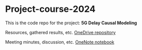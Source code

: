# Project-course-2024

This is the code repo for the project: **5G Delay Causal Modeling**

Resources, gathered results, etc. 
[OneDrive repository](https://kth-my.sharepoint.com/personal/gpsharma_ug_kth_se/_layouts/15/onedrive.aspx?id=%2Fpersonal%2Fgpsharma%5Fug%5Fkth%5Fse%2FDocuments%2Fkth%2Dwork%2Fstudent%2Dprojects%2D2024)

Meeting minutes, discussion, etc.
[OneNote notebook](https://kth-my.sharepoint.com/personal/gpsharma_ug_kth_se/_layouts/15/Doc.aspx?sourcedoc={d9e5757b-d71d-4ba1-be3b-ad1e7413de21})
